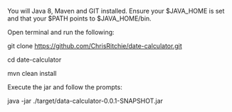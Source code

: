 You will Java 8, Maven and GIT installed. Ensure your $JAVA_HOME is set and that your $PATH points to $JAVA_HOME/bin.

Open terminal and run the following:

git clone https://github.com/ChrisRitchie/date-calculator.git

cd date-calculator

mvn clean install

Execute the jar and follow the prompts:

java -jar ./target/data-calculator-0.0.1-SNAPSHOT.jar

